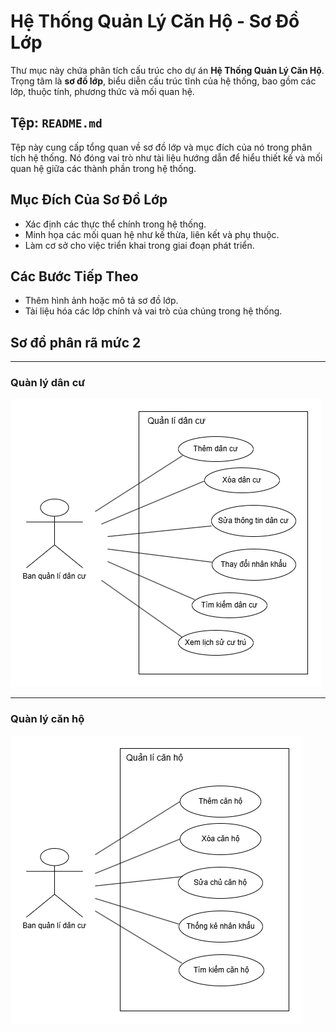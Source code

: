 # Hệ Thống Quản Lý Căn Hộ - Sơ Đồ Lớp

Thư mục này chứa phân tích cấu trúc cho dự án **Hệ Thống Quản Lý Căn Hộ**. Trọng tâm là **sơ đồ lớp**, biểu diễn cấu trúc tĩnh của hệ thống, bao gồm các lớp, thuộc tính, phương thức và mối quan hệ.

## Tệp: `README.md`

Tệp này cung cấp tổng quan về sơ đồ lớp và mục đích của nó trong phân tích hệ thống. Nó đóng vai trò như tài liệu hướng dẫn để hiểu thiết kế và mối quan hệ giữa các thành phần trong hệ thống.

## Mục Đích Của Sơ Đồ Lớp

- Xác định các thực thể chính trong hệ thống.
- Minh họa các mối quan hệ như kế thừa, liên kết và phụ thuộc.
- Làm cơ sở cho việc triển khai trong giai đoạn phát triển.

## Các Bước Tiếp Theo

- Thêm hình ảnh hoặc mô tả sơ đồ lớp.
- Tài liệu hóa các lớp chính và vai trò của chúng trong hệ thống.

## Sơ đồ phân rã mức 2

---

### Quàn lý dân cư
![Sơ đồ quản lý dân cư](quanlidancu.png)

---

### Quàn lý căn hộ
![Sơ đồ quản lý căn hộ](quanlycanho.png)